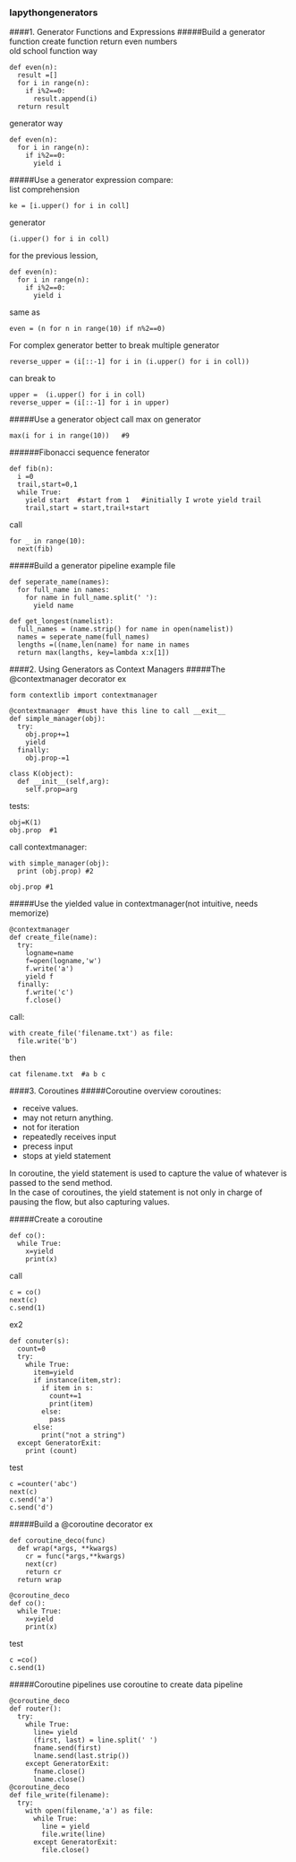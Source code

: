 ### lapythongenerators
####1. Generator Functions and Expressions
#####Build a generator function
create function return even numbers  
old school function way
```
def even(n):
  result =[]
  for i in range(n):
    if i%2==0:
      result.append(i)
  return result
```

generator way
```
def even(n):
  for i in range(n):
    if i%2==0:
      yield i
```

#####Use a generator expression
compare:  
list comprehension
```
ke = [i.upper() for i in coll]
```
generator
```
(i.upper() for i in coll)
```
for the previous lession,
```
def even(n):
  for i in range(n):
    if i%2==0:
      yield i
```
same as
```
even = (n for n in range(10) if n%2==0)
```

For complex generator better to break multiple generator
```
reverse_upper = (i[::-1] for i in (i.upper() for i in coll))
```
can break to
```
upper =  (i.upper() for i in coll)
reverse_upper = (i[::-1] for i in upper)
```
#####Use a generator object
call max on generator
```
max(i for i in range(10))   #9
```
######Fibonacci sequence fenerator
```
def fib(n):
  i =0
  trail,start=0,1
  while True:
    yield start  #start from 1   #initially I wrote yield trail
    trail,start = start,trail+start
```    
call
```
for _ in range(10):
  next(fib)
```
#####Build a generator pipeline
example file
```
def seperate_name(names):
  for full_name in names:
    for name in full_name.split(' '):
      yield name

def get_longest(namelist):
  full_names = (name.strip() for name in open(namelist))
  names = seperate_name(full_names)
  lengths =((name,len(name) for name in names
  return max(langths, key=lambda x:x[1])
```
####2. Using Generators as Context Managers
#####The @contextmanager decorator
ex
```
form contextlib import contextmanager

@contextmanager  #must have this line to call __exit__
def simple_manager(obj):
  try:
    obj.prop+=1
    yield
  finally:
    obj.prop-=1

class K(object):
  def __init__(self,arg):
    self.prop=arg
```

tests:
```
obj=K(1)
obj.prop  #1
```
call contextmanager:
```
with simple_manager(obj):
  print (obj.prop) #2

obj.prop #1
```

#####Use the yielded value in contextmanager(not intuitive, needs memorize)
```
@contextmanager
def create_file(name):
  try:
    logname=name
    f=open(logname,'w')
    f.write('a')
    yield f
  finally:
    f.write('c')
    f.close()
```
call:
```
with create_file('filename.txt') as file:
  file.write('b')
```
then
```
cat filename.txt  #a b c 
```
####3. Coroutines
#####Coroutine overview
coroutines: 
- receive values. 
- may not return anything. 
- not for iteration  
- repeatedly receives input
- precess input
- stops at yield statement  

In coroutine, the yield statement is used to capture the value of whatever is passed to the send method.  
In the case of coroutines, the yield statement is not only in charge of pausing the flow, but also capturing values.  

#####Create a coroutine
```
def co():
  while True:
    x=yield
    print(x)
```
call
```
c = co()
next(c)
c.send(1)
```

ex2
```
def conuter(s):
  count=0
  try:
    while True:
      item=yield
      if instance(item,str):
        if item in s:
          count+=1
          print(item)
        else:
          pass
      else:
        print("not a string")
  except GeneratorExit:
    print (count)
```
test
```
c =counter('abc')
next(c)
c.send('a')
c.send('d')
```
#####Build a @coroutine decorator
ex
```
def coroutine_deco(func)
  def wrap(*args, **kwargs)
    cr = func(*args,**kwargs)
    next(cr)
    return cr
  return wrap
```

```
@coroutine_deco
def co():
  while True:
    x=yield
    print(x)
```
test
```
c =co()
c.send(1)
```

#####Coroutine pipelines
use coroutine to create data pipeline
```
@coroutine_deco
def router():
  try:
    while True:
      line= yield
      (first, last) = line.split(' ')
      fname.send(first)
      lname.send(last.strip())
    except GeneratorExit:
      fname.close()
      lname.close()
@coroutine_deco
def file_write(filename):
  try:
    with open(filename,'a') as file:
      while True:
        line = yield
        file.write(line)
      except GeneratorExit:
        file.close()
```
